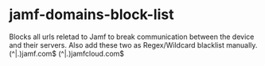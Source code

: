 # jamf-domains-block-list
Blocks all urls reletad to Jamf to break communication between the device and their servers.
Also add these two as Regex/Wildcard blacklist manually.
(^|\.)jamf\.com$
(^|\.)jamfcloud\.com$
